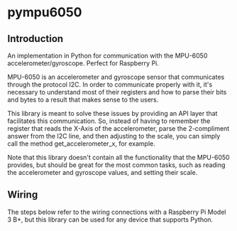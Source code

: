 # pympu6050

## Introduction

An implementation in Python for communication with the MPU-6050 accelerometer/gyroscope. Perfect for Raspberry Pi.

MPU-6050 is an accelerometer and gyroscope sensor that communicates through the protocol I2C. In order to communicate properly with it, it's necessary to understand most of their registers and how to parse their bits and bytes to a result that makes sense to the users.

This library is meant to solve these issues by providing an API layer that facilitates this communication. So, instead of having to remember the register that reads the X-Axis of the accelerometer, parse the 2-compliment answer from the I2C line, and then adjusting to the scale, you can simply call the method get_accelerometer_x, for example.

Note that this library doesn't contain all the functionality that the MPU-6050 provides, but should be great for the most common tasks, such as reading the accelerometer and gyroscope values, and setting their scale.

## Wiring

The steps below refer to the wiring connections with a Raspberry Pi Model 3 B+, but this library can be used for any device that supports Python.
